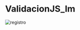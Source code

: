 # ValidacionJS_lm

![registro](https://user-images.githubusercontent.com/72436388/122266925-9dc41d80-ceda-11eb-867d-2f746c7353e4.PNG)
